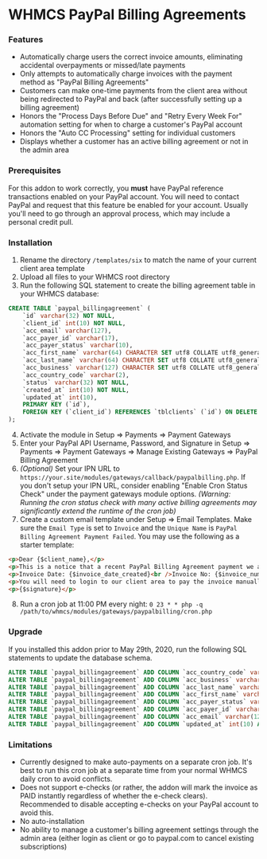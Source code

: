 # WHMCS PayPal Billing Agreements

### Features
- Automatically charge users the correct invoice amounts, eliminating accidental overpayments or missed/late payments
- Only attempts to automatically charge invoices with the payment method as "PayPal Billing Agreements"
- Customers can make one-time payments from the client area without being redirected to PayPal and back (after successfully setting up a billing agreement)
- Honors the "Process Days Before Due" and "Retry Every Week For" automation setting for when to charge a customer's PayPal account
- Honors the "Auto CC Processing" setting for individual customers
- Displays whether a customer has an active billing agreement or not in the admin area

### Prerequisites
For this addon to work correctly, you **must** have PayPal reference transactions enabled on your PayPal account. You will need to contact PayPal and request that this feature be enabled for your account. Usually you'll need to go through an approval process, which may include a personal credit pull.

### Installation
1. Rename the directory `/templates/six` to match the name of your current client area template
2. Upload all files to your WHMCS root directory
3. Run the following SQL statement to create the billing agreement table in your WHMCS database:
```sql
CREATE TABLE `paypal_billingagreement` (
    `id` varchar(32) NOT NULL,
    `client_id` int(10) NOT NULL,
    `acc_email` varchar(127),
    `acc_payer_id` varchar(17),
    `acc_payer_status` varchar(10),
    `acc_first_name` varchar(64) CHARACTER SET utf8 COLLATE utf8_general_ci,
    `acc_last_name` varchar(64) CHARACTER SET utf8 COLLATE utf8_general_ci,
    `acc_business` varchar(127) CHARACTER SET utf8 COLLATE utf8_general_ci,
    `acc_country_code` varchar(2),
    `status` varchar(32) NOT NULL,
    `created_at` int(10) NOT NULL,
    `updated_at` int(10),
    PRIMARY KEY (`id`),
    FOREIGN KEY (`client_id`) REFERENCES `tblclients` (`id`) ON DELETE CASCADE ON UPDATE CASCADE
);
```
4. Activate the module in Setup => Payments => Payment Gateways
5. Enter your PayPal API Username, Password, and Signature in Setup => Payments => Payment Gateways => Manage Existing Gateways => PayPal Billing Agreement
6. *(Optional)* Set your IPN URL to `https://your.site/modules/gateways/callback/paypalbilling.php`. If you don't setup your IPN URL, consider enabling "Enable Cron Status Check" under the payment gateways module options. *(Warning: Running the cron status check with many active billing agreements may significantly extend the runtime of the cron job)*
7. Create a custom email template under Setup => Email Templates. Make sure the `Email Type` is set to `Invoice` and the `Unique Name` is `PayPal Billing Agreement Payment Failed`. You may use the following as a starter template:
```html
<p>Dear {$client_name},</p>
<p>This is a notice that a recent PayPal Billing Agreement payment we attempted on your PayPal account failed.</p>
<p>Invoice Date: {$invoice_date_created}<br />Invoice No: {$invoice_num}<br />Amount: {$invoice_total}<br />Status: {$invoice_status}</p>
<p>You will need to login to our client area to pay the invoice manually at {$invoice_link}</p>
<p>{$signature}</p>
```
8. Run a cron job at 11:00 PM every night:
`0 23 * * php -q /path/to/whmcs/modules/gateways/paypalbilling/cron.php`

### Upgrade
If you installed this addon prior to May 29th, 2020, run the following SQL statements to update the database schema.
```sql
ALTER TABLE `paypal_billingagreement` ADD COLUMN `acc_country_code` varchar(2) AFTER `client_id`;
ALTER TABLE `paypal_billingagreement` ADD COLUMN `acc_business` varchar(127) CHARACTER SET utf8 COLLATE utf8_general_ci AFTER `client_id`;
ALTER TABLE `paypal_billingagreement` ADD COLUMN `acc_last_name` varchar(64) CHARACTER SET utf8 COLLATE utf8_general_ci AFTER `client_id`;
ALTER TABLE `paypal_billingagreement` ADD COLUMN `acc_first_name` varchar(64) CHARACTER SET utf8 COLLATE utf8_general_ci AFTER `client_id`;
ALTER TABLE `paypal_billingagreement` ADD COLUMN `acc_payer_status` varchar(10) AFTER `client_id`;
ALTER TABLE `paypal_billingagreement` ADD COLUMN `acc_payer_id` varchar(17) AFTER `client_id`;
ALTER TABLE `paypal_billingagreement` ADD COLUMN `acc_email` varchar(127) AFTER `client_id`;
ALTER TABLE `paypal_billingagreement` ADD COLUMN `updated_at` int(10) AFTER `created_at`;
```

### Limitations
- Currently designed to make auto-payments on a separate cron job. It's best to run this cron job at a separate time from your normal WHMCS daily cron to avoid conflicts.
- Does not support e-checks (or rather, the addon will mark the invoice as PAID instantly regardless of whether the e-check clears). Recommended to disable accepting e-checks on your PayPal account to avoid this.
- No auto-installation
- No ability to manage a customer's billing agreement settings through the admin area (either login as client or go to paypal.com to cancel existing subscriptions)
